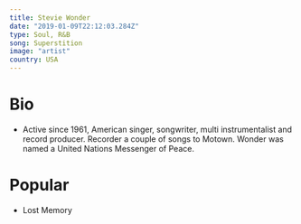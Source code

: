 ```yaml
---
title: Stevie Wonder
date: "2019-01-09T22:12:03.284Z"
type: Soul, R&B
song: Superstition
image: "artist"
country: USA
---
```



# Bio
* Active since 1961, American singer, songwriter, multi instrumentalist and record producer. Recorder a couple of songs to Motown. Wonder was named a United Nations Messenger of Peace.


# Popular
- Lost Memory